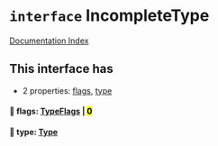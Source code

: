 # `interface` IncompleteType

[Documentation Index](../README.md)

## This interface has

- 2 properties:
[flags](#-flags-typeflags--0),
[type](#-type-type)


#### 📄 flags: [TypeFlags](../private.enum.TypeFlags/README.md) | <mark>0</mark>



#### 📄 type: [Type](../private.interface.Type/README.md)




